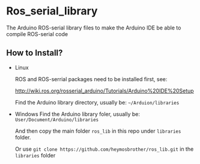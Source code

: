 # Ros_serial_library
The Arduino ROS-serial library files to make the Arduino IDE be able to compile ROS-serial code

## How to Install?
- Linux
    
    ROS and ROS-serrial packages need to be installed first, see:
    
    http://wiki.ros.org/rosserial_arduino/Tutorials/Arduino%20IDE%20Setup

    Find the Arduino library directory, usually be: `~/Arduion/libraries`

- Windows
    Find the Arduino library foler, usually be: `User/Document/Arduino/libraries`

    And then copy the main folder `ros_lib` in this repo under `libraries` folder.

    Or use `git clone https://github.com/heymosbrother/ros_lib.git` in the `libraries` folder